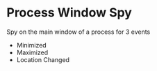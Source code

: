 # Process Window Spy

Spy on the main window of a process for 3 events
* Minimized
* Maximized
* Location Changed